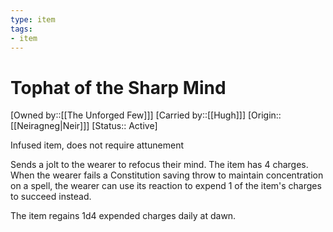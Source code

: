 ```yaml
---
type: item
tags:
- item
---
```


# Tophat of the Sharp Mind

[Owned by::[[The Unforged Few]]]
[Carried by::[[Hugh]]]
[Origin:: [[Neiragneg|Neir]]]
[Status:: Active]

Infused item, does not require attunement 

Sends a jolt to the wearer to refocus their mind. The item has 4 charges. When the wearer fails a Constitution saving throw to maintain concentration on a spell, the wearer can use its reaction to expend 1 of the item's charges to succeed instead. 

The item regains 1d4 expended charges daily at dawn.
